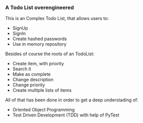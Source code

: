 ### A Todo List overengineered

This is an Complex Todo List, that allows users to:
- SignUp
- SignIn
- Create hashed passwords
- Use in memory repository
  
Besides of course the roots of an TodoList:
- Create item, with priority
- Search it
- Make as complete
- Change description
- Change priority
- Create multiple lists of items

All of that has been done in order to get a deep understading of:
- Oriented Object Programming
- Test Driven Development (TDD) with help of PyTest




